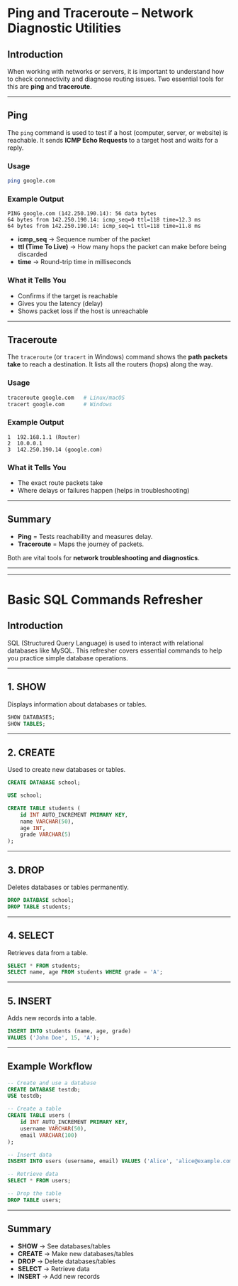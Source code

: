 
# Ping and Traceroute – Network Diagnostic Utilities

## Introduction
When working with networks or servers, it is important to understand how to check connectivity and diagnose routing issues. Two essential tools for this are **ping** and **traceroute**.

---

## Ping
The `ping` command is used to test if a host (computer, server, or website) is reachable. It sends **ICMP Echo Requests** to a target host and waits for a reply.

### Usage
```bash
ping google.com
````

### Example Output

```
PING google.com (142.250.190.14): 56 data bytes
64 bytes from 142.250.190.14: icmp_seq=0 ttl=118 time=12.3 ms
64 bytes from 142.250.190.14: icmp_seq=1 ttl=118 time=11.8 ms
```

* **icmp\_seq** → Sequence number of the packet
* **ttl (Time To Live)** → How many hops the packet can make before being discarded
* **time** → Round-trip time in milliseconds

### What it Tells You

* Confirms if the target is reachable
* Gives you the latency (delay)
* Shows packet loss if the host is unreachable

---

## Traceroute

The `traceroute` (or `tracert` in Windows) command shows the **path packets take** to reach a destination. It lists all the routers (hops) along the way.

### Usage

```bash
traceroute google.com   # Linux/macOS
tracert google.com      # Windows
```

### Example Output

```
1  192.168.1.1 (Router)
2  10.0.0.1
3  142.250.190.14 (google.com)
```

### What it Tells You

* The exact route packets take
* Where delays or failures happen (helps in troubleshooting)

---

## Summary

* **Ping** = Tests reachability and measures delay.
* **Traceroute** = Maps the journey of packets.

Both are vital tools for **network troubleshooting and diagnostics**.

---

---

# Basic SQL Commands Refresher

## Introduction
SQL (Structured Query Language) is used to interact with relational databases like MySQL. This refresher covers essential commands to help you practice simple database operations.

---

## 1. SHOW
Displays information about databases or tables.

```sql
SHOW DATABASES;
SHOW TABLES;
````

---

## 2. CREATE

Used to create new databases or tables.

```sql
CREATE DATABASE school;

USE school;

CREATE TABLE students (
    id INT AUTO_INCREMENT PRIMARY KEY,
    name VARCHAR(50),
    age INT,
    grade VARCHAR(5)
);
```

---

## 3. DROP

Deletes databases or tables permanently.

```sql
DROP DATABASE school;
DROP TABLE students;
```

---

## 4. SELECT

Retrieves data from a table.

```sql
SELECT * FROM students;
SELECT name, age FROM students WHERE grade = 'A';
```

---

## 5. INSERT

Adds new records into a table.

```sql
INSERT INTO students (name, age, grade) 
VALUES ('John Doe', 15, 'A');
```

---

## Example Workflow

```sql
-- Create and use a database
CREATE DATABASE testdb;
USE testdb;

-- Create a table
CREATE TABLE users (
    id INT AUTO_INCREMENT PRIMARY KEY,
    username VARCHAR(50),
    email VARCHAR(100)
);

-- Insert data
INSERT INTO users (username, email) VALUES ('Alice', 'alice@example.com');

-- Retrieve data
SELECT * FROM users;

-- Drop the table
DROP TABLE users;
```

---

## Summary

* **SHOW** → See databases/tables
* **CREATE** → Make new databases/tables
* **DROP** → Delete databases/tables
* **SELECT** → Retrieve data
* **INSERT** → Add new records
